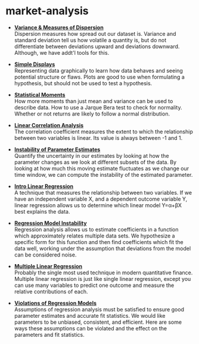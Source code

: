 # market-analysis
  
- [**Variance & Measures of Dispersion**](https://github.com/EvanDietrich/market-analysis/blob/master/variance-and-measures-of-dispersion.ipynb)<br>
Dispersion measures how spread out our dataset is. Variance and standard deviation tell us how volatile a quantity is, but do not differentiate between deviations upward and deviations downward. Although, we have addt'l tools for this.

- [**Simple Displays**](https://github.com/EvanDietrich/market-analysis/blob/master/simple-display.ipynb)<br>
Representing data graphically to learn how data behaves and seeing potential structure or flaws. Plots are good to use when formulating a hypothesis, but should not be used to test a hypothesis.

- [**Statistical Moments**](https://github.com/EvanDietrich/market-analysis/blob/master/statistical-moments.ipynb)<br>
How more moments than just mean and variance can be used to describe data. How to use a Jarque Bera test to check for normality. Whether or not returns are likely to follow a normal distribution.

- [**Linear Correlation Analysis**](https://github.com/EvanDietrich/market-analysis/blob/master/linear-correlation-analysis.ipynb)<br>
The correlation coefficient measures the extent to which the relationship between two variables is linear. Its value is always between -1 and 1.

- [**Instability of Parameter Estimates**](https://github.com/EvanDietrich/market-analysis/blob/master/instability-of-parameter-estimates.ipynb)<br>
Quantify the uncertainty in our estimates by looking at how the parameter changes as we look at different subsets of the data. By looking at how much this moving estimate fluctuates as we change our time window, we can compute the instability of the estimated parameter.

- [**Intro Linear Regression**](https://github.com/EvanDietrich/market-analysis/blob/master/intro-linear-regression.ipynb)<br>
A technique that measures the relationship between two variables. If we have an independent variable X, and a dependent outcome variable Y, linear regression allows us to determine which linear model Y=α+βX best explains the data.

- [**Regression Model Instability**](https://github.com/EvanDietrich/market-analysis/blob/master/regression-model-instability.ipynb)<br>
Regression analysis allows us to estimate coefficients in a function which approximately relates multiple data sets. We hypothesize a specific form for this function and then find coefficients which fit the data well, working under the assumption that deviations from the model can be considered noise.

- [**Multiple Linear Regression**](https://github.com/EvanDietrich/market-analysis/blob/master/multiple-linear-regression.ipynb)<br>
Probably the single most used technique in modern quantitative finance.
Multiple linear regression is just like single linear regression, except you can use many variables to predict one outcome and measure the relative contributions of each.

- [**Violations of Regression Models**](https://github.com/EvanDietrich/market-analysis/blob/master/violations-of-regression-models.ipynb)<br>
Assumptions of regression analysis must be satisfied to ensure good parameter estimates and accurate fit statistics. We would like parameters to be unbiased, consistent, and efficient. Here are some ways these assumptions can be violated and the effect on the parameters and fit statistics.

